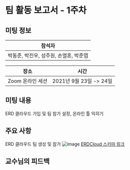 # 팀 활동 보고서 - 1주차
## 미팅 정보
|참석자|
|-|
|박동준, 박진우, 성주원, 손열혼, 박준엽|

|장소|시간|
|-|-|
|Zoom 온라인 세션|2021년 9월 23일 -> 24일|

## 미팅 내용
ERD 클라우드 가입 및 팀 참가 설정, 온라인 툴 익히기

## 주요 사항
ERD 클라우드 팀 생성 및 참가
![image](https://user-images.githubusercontent.com/24975076/139205524-3d484f9a-ee8f-42e7-8a1b-46681434d24d.png)
[ERDCloud 스키마 링크](https://www.erdcloud.com/d/vLrx9ca8mZNSvk3eb)

## 교수님의 피드백
